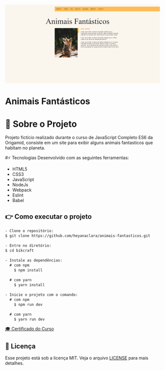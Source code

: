<div align="center">
  <img src=".github/screenshot.png" alt="screenshot">
</div>

# Animais Fantásticos
# :fox_face: Sobre o Projeto
Projeto fictício realizado durante o curso de JavaScript Completo ES6 da Origamid, consiste em um site para exibir alguns animais fantasticos que habitam no planeta.

#⚡ Tecnologias
Desenvolvido com as seguintes ferramentas:

* HTML5
* CSS3
* JavaScript
* NodeJs
* Webpack
* Eslint
* Babel

## :point_right: Como executar o projeto
```
- Clone o repositório:
$ git clone https://github.com/heyanaclara/animais-fantasticos.git

- Entre no diretório:
$ cd bikcraft

- Instale as dependências:
  # com npm
    $ npm install

  # com yarn
    $ yarn install

- Inicie o projeto com o comando:
  # com npm
    $ npm run dev

  # com yarn
    $ yarn run dev
```
[:mortar_board: Certificado do Curso](https://www.origamid.com/certificate/bd7f3bf4/)

## :memo: Licença
Esse projeto está sob a licença MIT. Veja o arquivo [LICENSE](LICENSE.md) para mais detalhes.
